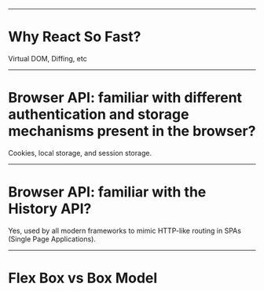 
-------------------------------------------------------

# Why React So Fast?

Virtual DOM, Diffing, etc

-------------------------------------------------------

# Browser API: familiar with different authentication and storage mechanisms present in the browser?

Cookies, local storage, and session storage.

-------------------------------------------------------

# Browser API: familiar with the History API?

Yes, used by all modern frameworks to mimic HTTP-like routing in SPAs (Single Page Applications). 

-------------------------------------------------------

# Flex Box vs Box Model